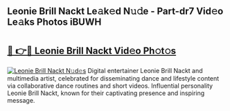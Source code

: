 ## Leonie Brill Nackt Le𝚊k𝚎d N𝚞𝚍e - Part-dr7 Vid𝚎o Le𝚊ks Photos iBUWH

# <h2><a href="http://fb9ydy0.evod.top/?m=Leonie+Brill+Nackt">🔗 👉🔴 Leonie Brill Nackt Vid𝚎o Ph𝚘t𝚘s</a></h2>

[![Leonie Brill Nackt N𝚞d𝚎s](https://i.imgur.com/8V9OHl7.gif)](http://fb9ydy0.evod.top/?m=Leonie+Brill+Nackt)
Digital entertainer Leonie Brill Nackt and multimedia artist, celebrated for disseminating dance and lifestyle content via collaborative dance routines and short videos. Influential personality Leonie Brill Nackt, known for their captivating presence and inspiring message. 
